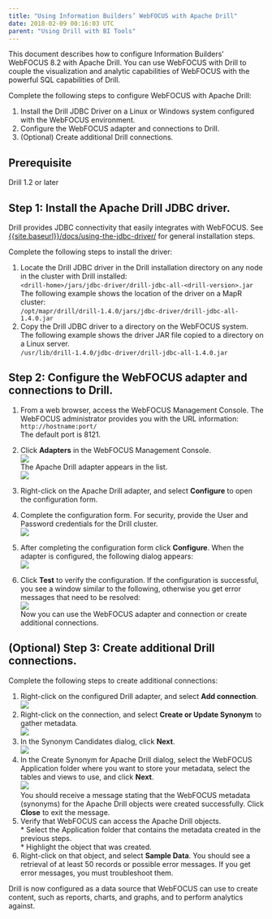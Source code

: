 ```yaml
---
title: "Using Information Builders’ WebFOCUS with Apache Drill"
date: 2018-02-09 00:16:03 UTC
parent: "Using Drill with BI Tools"
---
```


This document describes how to configure Information Builders’ WebFOCUS 8.2 with Apache Drill. You can use WebFOCUS with Drill to couple the visualization and analytic capabilities of WebFOCUS with the powerful SQL capabilities of Drill.  

Complete the following steps to configure WebFOCUS with Apache Drill:  

1. Install the Drill JDBC Driver on a Linux or Windows system configured with the WebFOCUS environment.  
2. Configure the WebFOCUS adapter and connections to Drill.  
3. (Optional) Create additional Drill connections.  

## Prerequisite  

Drill 1.2 or later



## Step 1: Install the Apache Drill JDBC driver.  

Drill provides JDBC connectivity that easily integrates with WebFOCUS. See [{{site.baseurl}}/docs/using-the-jdbc-driver/](https://drill.apache.org/docs/using-the-jdbc-driver/) for general installation steps.  

Complete the following steps to install the driver:  

1. Locate the Drill JDBC driver in the Drill installation directory on any node in the cluster with Drill installed:  
`<drill-home>/jars/jdbc-driver/drill-jdbc-all-<drill-version>.jar`  
The following example shows the location of the driver on a MapR cluster:  
`/opt/mapr/drill/drill-1.4.0/jars/jdbc-driver/drill-jdbc-all-1.4.0.jar`
2.  Copy the Drill JDBC driver to a directory on the WebFOCUS system.  
The following example shows the driver JAR file copied to a directory on a Linux server.  
`/usr/lib/drill-1.4.0/jdbc-driver/drill-jdbc-all-1.4.0.jar`



## Step 2: Configure the WebFOCUS adapter and connections to Drill.  

1. From a web browser, access the WebFOCUS Management Console. The WebFOCUS administrator provides you with the URL information: `http://hostname:port/`  
The default port is 8121.
2. Click **Adapters** in the WebFOCUS Management Console.  
![](http://i.imgur.com/owkjMKU.png)  
The Apache Drill adapter appears in the list.  
![](http://i.imgur.com/4y5EAzK.png) 
3. Right-click on the Apache Drill adapter, and select **Configure** to open the configuration form.
4. Complete the configuration form. For security, provide the User and Password credentials for the Drill cluster.  
![](http://i.imgur.com/estSqu0.png)  
 
5. After completing the configuration form click **Configure**. When the adapter is configured, the following dialog appears:  
![](http://i.imgur.com/qDbOtXa.png)
6. Click **Test** to verify the configuration. If the configuration is successful, you see a window similar to the following, otherwise you get error messages that need to be resolved:  
![](http://i.imgur.com/072YTag.png)  
Now you can use the WebFOCUS adapter and connection or create additional connections.



## (Optional) Step 3: Create additional Drill connections. 

Complete the following steps to create additional connections:  

1. Right-click on the configured Drill adapter, and select **Add connection**.  
![](http://i.imgur.com/o06bn15.png)  
2. Right-click on the connection, and select **Create or Update Synonym** to gather metadata.  
![](http://i.imgur.com/7BvXalY.png)    
3. In the Synonym Candidates dialog, click **Next**.  
![](http://i.imgur.com/lXnd0VK.png)
4. In the Create Synonym for Apache Drill dialog, select the WebFOCUS Application folder where you want to store your metadata, select the tables and views to use, and click **Next**.  
![](http://i.imgur.com/GbBOo59.png)  
You should receive a message stating that the WebFOCUS metadata (synonyms) for the Apache Drill objects were created successfully. Click **Close** to exit the message.
5. Verify that WebFOCUS can access the Apache Drill objects.  
       * Select the Application folder that contains the metadata created in the previous steps.  
       * Highlight the object that was created.  
6. Right-click on that object, and select **Sample Data**. You should see a retrieval of at least 50 records or possible error messages. If you get error messages, you must troubleshoot them.  

Drill is now configured as a data source that WebFOCUS can use to create content, such as reports, charts, and graphs, and to perform analytics against.

